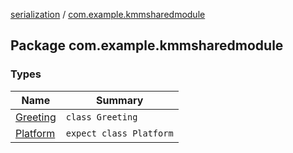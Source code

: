 [serialization](../index.md) / [com.example.kmmsharedmodule](./index.md)

## Package com.example.kmmsharedmodule

### Types

| Name | Summary |
|---|---|
| [Greeting](-greeting/index.md) | `class Greeting` |
| [Platform](-platform/index.md) | `expect class Platform` |
